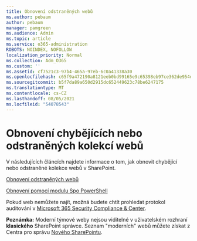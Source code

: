 ```yaml
---
title: Obnovení odstraněných webů
ms.author: pebaum
author: pebaum
manager: pamgreen
ms.audience: Admin
ms.topic: article
ms.service: o365-administration
ROBOTS: NOINDEX, NOFOLLOW
localization_priority: Normal
ms.collection: Adm_O365
ms.custom: ''
ms.assetid: cf7521c3-97b4-465a-97eb-6c0a41338a30
ms.openlocfilehash: c65f9a472190a8121eeb0bd99165e9c65398eb97ce362de954d491078e322f44
ms.sourcegitcommit: b5f7da89a650d2915dc652449623c78be6247175
ms.translationtype: MT
ms.contentlocale: cs-CZ
ms.lasthandoff: 08/05/2021
ms.locfileid: "54078543"
---
```

# <a name="recover-missing-or-deleted-site-collections"></a>Obnovení chybějících nebo odstraněných kolekcí webů

V následujících článcích najdete informace o tom, jak obnovit chybějící nebo odstraněné kolekce webů v SharePoint.

[Obnovení odstraněných webů](https://docs.microsoft.com/sharepoint/restore-deleted-site-collection)

[Obnovení pomocí modulu Spo PowerShell](https://support.office.com/article/Introduction-to-the-SharePoint-Online-Management-Shell-C16941C3-19B4-4710-8056-34C034493429)

Pokud web nemůžete najít, možná budete chtít prohledat protokol auditování v [Microsoft 365 Security Compliance &amp; Center](https://docs.microsoft.com/microsoft-365/compliance/search-the-audit-log-in-security-and-compliance).

**Poznámka:** Moderní týmové weby nejsou viditelné v uživatelském rozhraní **klasického** SharePoint správce. Seznam "moderních" webů můžete získat z Centra pro správu [Nového SharePointu](https://docs.microsoft.com/sharepoint/get-started-new-admin-center).


